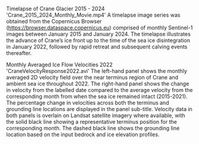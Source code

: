 Timelapse of Crane Glacier 2015 - 2024
'Crane_2015_2024_Monthly_Movie.mp4' 
A timelapse image series was obtained from the Copernicus Browser (https://browser.dataspace.copernicus.eu) comprised of monthly Sentinel-1 images between January 2015 and January 2024. The timelapse illustrates the advance of Crane’s ice front up to the time of the sea ice disintegration in January 2022, followed by rapid retreat and subsequent calving events thereafter.

Monthly Averaged Ice Flow Velocities 2022
'CraneVelocityResponse2022.avi'
The left-hand panel shows the monthly averaged 2D velocity field over the near terminus region of Crane and ambient sea ice throughout 2022. The right-hand panel shows the change in velocity from the labelled date compared to the average velocity from the corresponding month from when the sea ice remained intact (2015-2021). The percentage change in velocities across both the terminus and grounding line locations are displayed in the panel sub-title. Velocity data in both panels is overlain on Landsat satellite imagery where available, with the solid black line showing a representative terminus position for the corresponding month. The dashed black line shows the grounding line location based on the input bedrock and ice elevation profiles.
